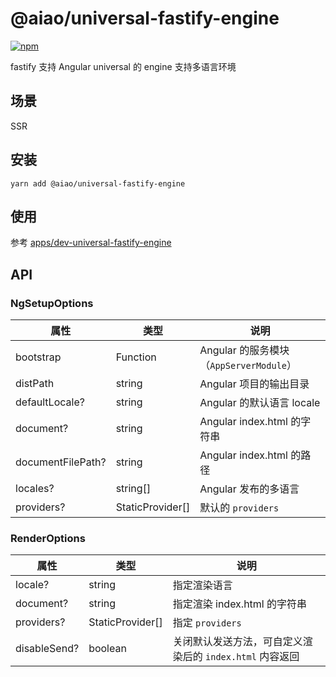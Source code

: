 # @aiao/universal-fastify-engine

[![npm][shields-universal-fastify-engine]][npm-universal-fastify-engine]

fastify 支持 Angular universal 的 engine 支持多语言环境

## 场景

SSR

## 安装

```console
yarn add @aiao/universal-fastify-engine
```

## 使用

参考 [apps/dev-universal-fastify-engine](/apps/dev-universal-fastify-engine)

## API

### NgSetupOptions

| 属性              | 类型             | 说明                                    |
| ----------------- | ---------------- | --------------------------------------- |
| bootstrap         | Function         | Angular 的服务模块（`AppServerModule`） |
| distPath          | string           | Angular 项目的输出目录                  |
| defaultLocale?    | string           | Angular 的默认语言 locale               |
| document?         | string           | Angular index.html 的字符串             |
| documentFilePath? | string           | Angular index.html 的路径               |
| locales?          | string[]         | Angular 发布的多语言                    |
| providers?        | StaticProvider[] | 默认的 `providers`                      |

### RenderOptions

| 属性         | 类型             | 说明                                                     |
| ------------ | ---------------- | -------------------------------------------------------- |
| locale?      | string           | 指定渲染语言                                             |
| document?    | string           | 指定渲染 index.html 的字符串                             |
| providers?   | StaticProvider[] | 指定 `providers`                                         |
| disableSend? | boolean          | 关闭默认发送方法，可自定义渲染后的 `index.html` 内容返回 |

[shields-universal-fastify-engine]: https://img.shields.io/npm/v/@aiao/universal-fastify-engine?style=flat-square
[npm-universal-fastify-engine]: https://www.npmjs.com/@aiao/universal-fastify-engine
